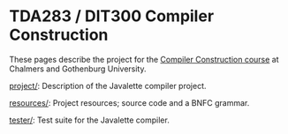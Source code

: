 TDA283 / DIT300 Compiler Construction
=====================================

These pages describe the project for the [Compiler Construction course](
  https://chalmers.instructure.com/courses/9332/assignments/syllabus)
at Chalmers and Gothenburg University.

[project/](project/):
Description of the Javalette compiler project.

[resources/](resources/):
Project resources; source code and a BNFC grammar.

[tester/](tester/):
Test suite for the Javalette compiler.
